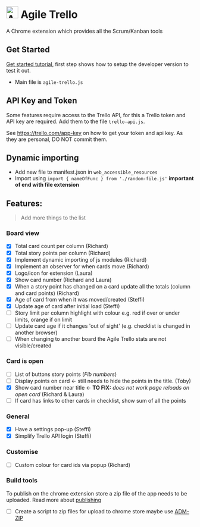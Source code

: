 <h1><img src="https://user-images.githubusercontent.com/1492173/58547259-f692c180-81fe-11e9-8d2a-46a48ef9aa2d.png" alt="Agile Trello logo" width="32" /> Agile Trello</h1>

A Chrome extension which provides all the Scrum/Kanban tools

## Get Started

[Get started tutorial](https://developer.chrome.com/extensions/getstarted), first step shows how to setup the developer version to test it out.

- Main file is `agile-trello.js`

## API Key and Token

Some features require access to the Trello API, for this a Trello token and API key are required. Add them to the file `trello-api.js`.

See https://trello.com/app-key on how to get your token and api key. As they are personal, DO NOT commit them.

## Dynamic importing

- Add new file to manifest.json in `web_accessible_resources`
- Import using `import { nameOfFunc } from './random-file.js'` **important of end with file extension**

## Features:

> Add more things to the list

### Board view

- [x] Total card count per column (Richard)
- [x] Total story points per column (Richard)
- [x] Implement dynamic importing of js modules (Richard)
- [x] Implement an observer for when cards move (Richard)
- [x] Logo/icon for extension (Laura)
- [x] Show card number (Richard and Laura)
- [x] When a story point has changed on a card update all the totals (column and card points) (Richard)
- [x] Age of card from when it was moved/created (Steffi)
- [x] Update age of card after initial load (Steffi)
- [ ] Story limit per column highlight with colour e.g. red if over or under limits, orange if on limit
- [ ] Update card age if it changes 'out of sight' (e.g. checklist is changed in another browser)
- [ ] When changing to another board the Agile Trello stats are not visible/created

### Card is open

- [ ] List of buttons story points (_Fib numbers_)
- [ ] Display points on card <- still needs to hide the points in the title. (Toby)
- [x] Show card number near title <- **TO FIX:** _does not work page reloads on open card_ (Richard & Laura)
- [ ] If card has links to other cards in checklist, show sum of all the points

### General

- [x] Have a settings pop-up (Steffi)
- [x] Simplify Trello API login (Steffi)

### Customise

- [ ] Custom colour for card ids via popup (Richard)

### Build tools

To publish on the chrome extension store a zip file of the app needs to be uploaded. Read more about [publishing](https://developer.chrome.com/webstore/publish)

- [ ] Create a script to zip files for upload to chrome store maybe use [ADM-ZIP](https://www.npmjs.com/package/adm-zip)
